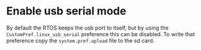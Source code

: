 # Enable usb serial mode
By default the RTOS keeps the usb port to itself, but by using the `CustomPref.linux_usb_serial` preference this can be disabled. To write that preference copy the `system.pref.upload` file to the sd card.
